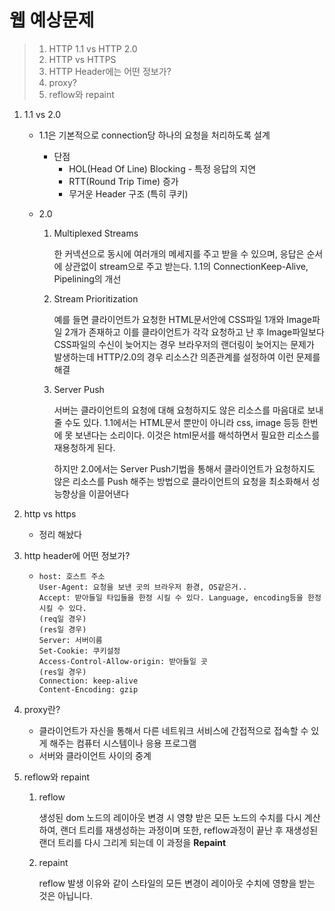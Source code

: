 # 웹 예상문제

> 1. HTTP 1.1 vs HTTP 2.0
> 2. HTTP vs HTTPS
> 3. HTTP Header에는 어떤 정보가?
> 4. proxy?
> 5. reflow와 repaint

1. 1.1 vs 2.0

   - 1.1은 기본적으로 connection당 하나의 요청을 처리하도록 설계

     - 단점
       - HOL(Head Of Line) Blocking - 특정 응답의 지연
       - RTT(Round Trip Time) 증가
       - 무거운 Header 구조 (특히 쿠키)

   - 2.0

     1. Multiplexed Streams

        한 커넥션으로 동시에 여러개의 메세지를 주고 받을 수 있으며, 응답은 순서에 상관없이 stream으로 주고 받는다. 1.1의 ConnectionKeep-Alive, Pipelining의 개선

     2. Stream Prioritization

        예를 들면 클라이언트가 요청한 HTML문서안에 CSS파일 1개와 Image파일 2개가 존재하고 이를 클라이언트가 각각 요청하고 난 후 Image파일보다 CSS파일의 수신이 늦어지는 경우 브라우저의 랜더링이 늦어지는 문제가 발생하는데 HTTP/2.0의 경우 리소스간 의존관계를 설정하여 이런 문제를 해결

     3. Server Push

        서버는 클라이언트의 요청에 대해 요청하지도 않은 리소스를 마음대로 보내줄 수도 있다. 1.1에서는 HTML문서 뿐만이 아니라 css, image 등등 한번에 못 보낸다는 소리이다. 이것은 html문서를 해석하면서 필요한 리소스를 재용청하게 된다.

        하지만 2.0에서는 Server Push기법을 통해서 클라이언트가 요청하지도 않은 리소스를 Push 해주는 방법으로 클라이언트의 요청을 최소화해서 성능향상을 이끌어낸다

2. http vs https

   - 정리 해놨다

3. http header에 어떤 정보가?

   - ```
     host: 호스트 주소
     User-Agent: 요청을 보낸 곳의 브라우저 환경, OS같은거..
     Accept: 받아들일 타입들을 한정 시킬 수 있다. Language, encoding등을 한정 시킬 수 있다.
     (req일 경우)
     (res일 경우)
     Server: 서버이름
     Set-Cookie: 쿠키설정
     Access-Control-Allow-origin: 받아들일 곳
     (res일 경우)
     Connection: keep-alive
     Content-Encoding: gzip
     ```

4. proxy란?

   - 클라이언트가 자신을 통해서 다른 네트워크 서비스에 간접적으로 접속할 수 있게 해주는 컴퓨터 시스템이나 응용 프로그램
   - 서버와 클라이언트 사이의 중계

5. reflow와 repaint

   1. reflow

      생성된 dom 노드의 레이아웃 변경 시 영향 받은 모든 노드의 수치를 다시 계산하여, 랜더 트리를 재생성하는 과정이며 또한, reflow과정이 끝난 후 재생성된 랜더 트리를 다시 그리게 되는데 이 과정을 **Repaint**

   2. repaint

      reflow 발생 이유와 같이 스타일의 모든 변경이 레이아웃 수치에 영향을 받는 것은 아닙니다.